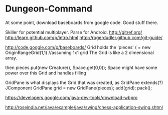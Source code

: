 Dungeon-Command
===============

At some point, download baseboards from google code.  Good stuff there.

Skiller for potential multiplayer.
Parse for Android.
http://gitref.org/
http://learn.github.com/p/intro.html
http://rogerdudler.github.com/git-guide/




http://code.google.com/p/baseboards/
Grid<Object> holds the 'pieces' ( = new OriginRangeGrid<Object>(1,1) //assuming 1x1 grid
The Grid is like a 2 dimensional array.

then pieces.put(new Creature(), Space.get(0,0)); Space might have some power over this Grid and handles filling

GridPane is what displays the Grid that was created, as GridPane extends(?) JComponent
GridPane grid = new GridPane(pieces);
add(grid);
pack();



https://developers.google.com/java-dev-tools/download-wbpro

http://roseindia.net/java/example/java/swing/chess-application-swing.shtml
